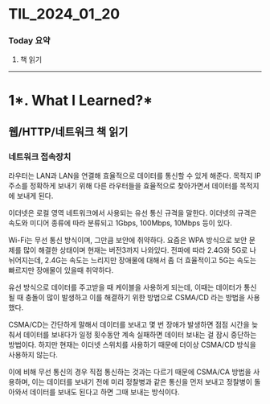 # TIL_2024_01_20

### Today 요약

1. 책 읽기

---

# 1*. What I Learned?*

## 웹/HTTP/네트워크 책 읽기

### 네트워크 접속장치

라우터는 LAN과 LAN을 연결해 효율적으로 데이터를 통신할 수 있게 해준다. 목적지 IP주소를 정확하게 보내기 위해 다른 라우터들을 효율적으로 찾아가면서 데이터를 목적지에 보내게 된다.

이더넷은 로컬 영역 네트워크에서 사용되는 유선 통신 규격을 말한다. 이더넷의 규격은 속도와 미디어 종류에 따라 분류되고 1Gbps, 100Mbps, 10Mbps 등이 있다.

Wi-Fi는 무선 통신 방식이며, 그만큼 보안에 취약하다. 요즘은 WPA 방식으로 보안 문제를 많이 해결한 상태이며 현재는 버전3까지 나와있다. 전파에 따라 2.4G와 5G로 나뉘어지는데, 2.4G는 속도는 느리지만 장애물에 대해서 좀 더 효율적이고 5G는 속도는 빠르지만 장애물이 있을때 취약하다.

유선 방식으로 데이터를 주고받을 때 케이블을 사용하게 되는데, 이때는 데이터가 통신될 때 충돌이 많이 발생하고 이를 해결하기 위한 방법으로 CSMA/CD 라는 방법을 사용했다.

CSMA/CD는 간단하게 말해서 데이터를 보내고 몇 번 장애가 발생하면 점점 시간을 늦춰서 데이터를 보내다가 일정 횟수동안 계속 실패하면 데이터 보내는 걸 잠시 중단하는 방법이다. 하지만 현재는 이더넷 스위치를 사용하기 때문에 더이상 CSMA/CD 방식을 사용하지 않는다.

이에 비해 무선 통신의 경우 직접 통신하는 것과는 다르기 때문에 CSMA/CA 방법을 사용하며, 이는 데이터를 보내기 전에 미리 정찰병과 같은 통신을 먼저 보내고 정찰병이 돌아와서 데이터를 보내도 된다고 하면 그때 보내는 방식이다.
